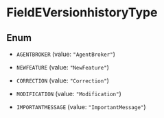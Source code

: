 

# FieldEVersionhistoryType

## Enum


* `AGENTBROKER` (value: `"AgentBroker"`)

* `NEWFEATURE` (value: `"NewFeature"`)

* `CORRECTION` (value: `"Correction"`)

* `MODIFICATION` (value: `"Modification"`)

* `IMPORTANTMESSAGE` (value: `"ImportantMessage"`)



